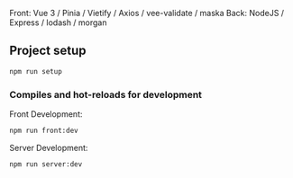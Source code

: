 Front: Vue 3 / Pinia / Vietify / Axios / vee-validate / maska
Back: NodeJS / Express / lodash / morgan

## Project setup

```bash
npm run setup
```

### Compiles and hot-reloads for development

Front Development:

```bash
npm run front:dev
```

Server Development:

```bash
npm run server:dev
```
